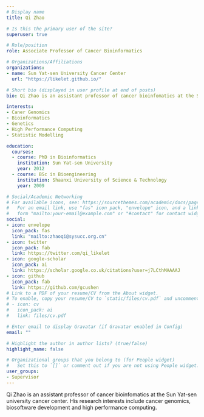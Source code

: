```yaml
---
# Display name
title: Qi Zhao

# Is this the primary user of the site?
superuser: true

# Role/position
role: Associate Professor of Cancer Bioinformatics

# Organizations/Affiliations
organizations:
- name: Sun Yat-sen University Cancer Center
  url: "https://likelet.github.io/"

# Short bio (displayed in user profile at end of posts)
bio: Qi Zhao is an assistant professor of cancer bioinfomatics at the Sun Yat-sen university cancer center. His research interests include cancer genomics, biosoftware development and high performance computing.

interests:
- Caner Genomics
- Bioinformatics
- Genetics
- High Performance Computing
- Statistic Modelling

education:
  courses:
  - course: PhD in Bioinformatics
    institution: Sun Yat-sen University
    year: 2012
  - course: BSc in Bioengineering
    institution: Shaanxi University of Science & Technology
    year: 2009

# Social/Academic Networking
# For available icons, see: https://sourcethemes.com/academic/docs/page-builder/#icons
#   For an email link, use "fas" icon pack, "envelope" icon, and a link in the
#   form "mailto:your-email@example.com" or "#contact" for contact widget.
social:
- icon: envelope
  icon_pack: fas
  link: "mailto:zhaoqi@sysucc.org.cn"
- icon: twitter
  icon_pack: fab
  link: https://twitter.com/qi_likelet
- icon: google-scholar
  icon_pack: ai
  link: https://scholar.google.co.uk/citations?user=j7LCthMAAAAJ
- icon: github
  icon_pack: fab
  link: https://github.com/gcushen
# Link to a PDF of your resume/CV from the About widget.
# To enable, copy your resume/CV to `static/files/cv.pdf` and uncomment the lines below.
# - icon: cv
#   icon_pack: ai
#   link: files/cv.pdf

# Enter email to display Gravatar (if Gravatar enabled in Config)
email: ""

# Highlight the author in author lists? (true/false)
highlight_name: false

# Organizational groups that you belong to (for People widget)
#   Set this to `[]` or comment out if you are not using People widget.
user_groups:
- Supervisor
---
```


Qi Zhao is an assistant professor of cancer bioinfomatics at the Sun Yat-sen university cancer center. His research interests include cancer genomics, biosoftware development and high performance computing.